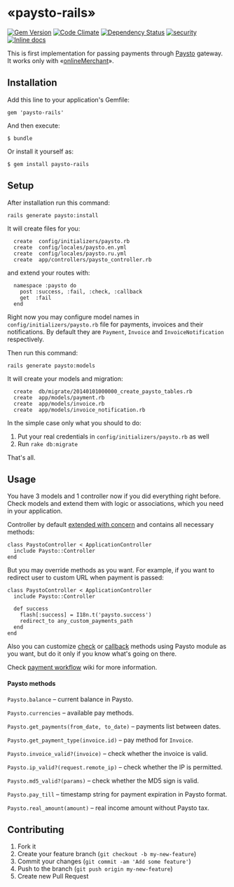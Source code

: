 # «paysto-rails»
[![Gem Version](https://badge.fury.io/rb/paysto-rails.svg)](http://badge.fury.io/rb/paysto-rails)
[![Code Climate](https://codeclimate.com/github/fbandrey/paysto-rails/badges/gpa.svg)](https://codeclimate.com/github/fbandrey/paysto-rails)
[![Dependency Status](https://gemnasium.com/fbandrey/paysto-rails.svg)](https://gemnasium.com/fbandrey/paysto-rails)
[![security](https://hakiri.io/github/fbandrey/paysto-rails/master.svg)](https://hakiri.io/github/fbandrey/paysto-rails/master)
[![Inline docs](http://inch-ci.org/github/fbandrey/paysto-rails.png?branch=master)](http://inch-ci.org/github/fbandrey/paysto-rails)

This is first implementation for passing payments through [Paysto](https://paysto.com) gateway. It works only with «[onlineMerchant](https://paysto.com/ru/products/onlineMerchant)».

## Installation

Add this line to your application's Gemfile:

    gem 'paysto-rails'

And then execute:

    $ bundle

Or install it yourself as:

    $ gem install paysto-rails

## Setup

After installation run this command:
```
rails generate paysto:install
```

It will create files for you:
```
  create  config/initializers/paysto.rb
  create  config/locales/paysto.en.yml
  create  config/locales/paysto.ru.yml
  create  app/controllers/paysto_controller.rb
```
and extend your routes with:
```
  namespace :paysto do
    post :success, :fail, :check, :callback
    get  :fail
  end
```

Right now you may configure model names in ```config/initializers/paysto.rb``` file for payments, invoices and their notifications. By default they are ```Payment```, ```Invoice``` and ```InvoiceNotification``` respectively.

Then run this command:
```
rails generate paysto:models
```
It will create your models and migration:

```
  create  db/migrate/20140101000000_create_paysto_tables.rb
  create  app/models/payment.rb
  create  app/models/invoice.rb
  create  app/models/invoice_notification.rb
```

In the simple case only what you should to do:

1. Put your real credentials in ```config/initializers/paysto.rb``` as well
2. Run ```rake db:migrate```

That's all.

## Usage

You have 3 models and 1 controller now if you did everything right before. Check models and extend them with logic or associations, which you need in your application.

Controller by default [extended with concern](https://github.com/fbandrey/paysto-rails/blob/master/lib/paysto/controller.rb) and contains all necessary methods:
```
class PaystoController < ApplicationController
  include Paysto::Controller
end
```
But you may override methods as you want. For example, if you want to redirect user to custom URL when payment is passed:
```
class PaystoController < ApplicationController
  include Paysto::Controller
  
  def success
    flash[:success] = I18n.t('paysto.success')
    redirect_to any_custom_payments_path
  end
end
```

Also you can customize [check](https://github.com/fbandrey/paysto-rails/blob/master/lib/paysto/controller.rb#L12) or [callback](https://github.com/fbandrey/paysto-rails/blob/master/lib/paysto/controller.rb#L23) methods using Paysto module as you want, but do it only if you know what's going on there.

Check [payment workflow](https://github.com/fbandrey/paysto-rails/wiki/Payment-workflow) wiki for more information.

#### Paysto methods

```Paysto.balance``` – current balance in Paysto.

```Paysto.currencies``` – available pay methods.

```Paysto.get_payments(from_date, to_date)``` – payments list between dates.

```Paysto.get_payment_type(invoice.id)``` – pay method for ```Invoice```.

```Paysto.invoice_valid?(invoice)``` – check whether the invoice is valid.

```Paysto.ip_valid?(request.remote_ip)``` – check whether the IP is permitted.

```Paysto.md5_valid?(params)``` – check whether the MD5 sign is valid.

```Paysto.pay_till``` – timestamp string for payment expiration in Paysto format.

```Paysto.real_amount(amount)``` – real income amount without Paysto tax.

## Contributing

1. Fork it
2. Create your feature branch (`git checkout -b my-new-feature`)
3. Commit your changes (`git commit -am 'Add some feature'`)
4. Push to the branch (`git push origin my-new-feature`)
5. Create new Pull Request
